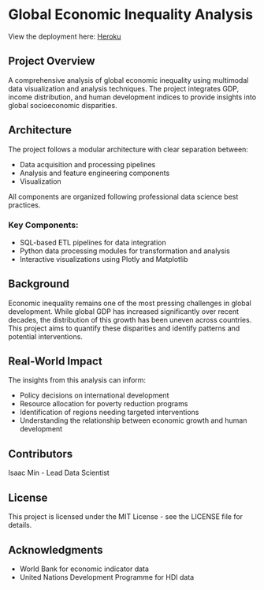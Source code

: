 # Global Economic Inequality Analysis

View the deployment here: [Heroku](https://global-economic-inequality-b32455331af0.herokuapp.com/)

## Project Overview
A comprehensive analysis of global economic inequality using multimodal data visualization and analysis techniques. The project integrates GDP, income distribution, and human development indices to provide insights into global socioeconomic disparities.

## Architecture
The project follows a modular architecture with clear separation between:
- Data acquisition and processing pipelines
- Analysis and feature engineering components
- Visualization

All components are organized following professional data science best practices.

### Key Components:
- SQL-based ETL pipelines for data integration
- Python data processing modules for transformation and analysis
- Interactive visualizations using Plotly and Matplotlib

## Background
Economic inequality remains one of the most pressing challenges in global development. While global GDP has increased significantly over recent decades, the distribution of this growth has been uneven across countries. This project aims to quantify these disparities and identify patterns and potential interventions.

## Real-World Impact
The insights from this analysis can inform:
- Policy decisions on international development
- Resource allocation for poverty reduction programs
- Identification of regions needing targeted interventions
- Understanding the relationship between economic growth and human development

## Contributors
Isaac Min - Lead Data Scientist

## License
This project is licensed under the MIT License - see the LICENSE file for details.

## Acknowledgments
- World Bank for economic indicator data
- United Nations Development Programme for HDI data
